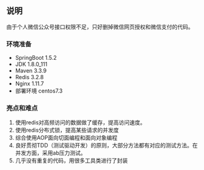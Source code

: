  ## 说明
 
 由于个人微信公众号接口权限不足，只好删掉微信网页授权和微信支付的代码。
 
 ### 环境准备
 
 - SpringBoot 1.5.2 
 - JDK 1.8.0_111 
 - Maven 3.3.9 
 - Redis 3.2.8 
 - Nginx 1.11.7
 - 部署环境 centos7.3
 
 ### 亮点和难点
 
1. 使用redis对高频访问的数据做了缓存，提高访问速度。
2. 使用redis分布式锁，提高某些请求的并发度
3. 综合使用AOP面向切面编程和面向对象编程
4. 良好贯彻TDD（测试驱动开发）的原则，大部分方法都有对应的测试方法。在并发方面，采用ab压力测试。
5. 几乎没有重复的代码，用很多工具类进行了封装
